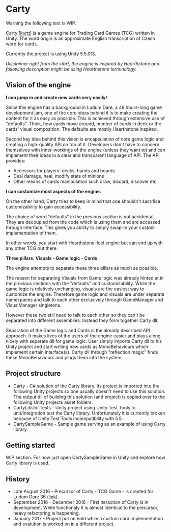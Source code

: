 # Carty

Warning the following text is WIP.

Carty [[kʌrtɪ]](https://en.wikipedia.org/wiki/Help:IPA_for_English) is a game engine for Trading Card Games (TCG) written in Unity. The word origin is an approximate English transcription of Czech word for cards.

Currently the project is using Unity 5.5.0f3.

*Disclaimer right from the start, the engine is inspired by Hearthstone and following description might be using Hearthstone terminology.*

## Vision of the engine

__I can jump in and create new cards very easily!__

Since this engine has a background in Ludum Dare, a 48 hours-long game development jam, one of the core ideas behind it is to make creating the content for it as easy as possible. This is achieved through extensive use of "defaults". Think, how cards move around, number of cards in deck or the cards' visual composition. The defaults are mostly Hearthstone inspired.

Second key idea behind this vision is encapsulation of core game logic and creating a high-quality API on top of it. Developers don't have to concern themselves with inner-workings of the engine (unless they want to) and can implement their ideas in a clear and transparent language of API. The API provides:

* Accessors for players' decks, hands and boards
* Deal damage, heal, modify stats of minions
* Other means of cards manipulation such draw, discard, discover etc.

__I can costumize most aspects of the engine.__

On the other hand, Carty tries to keep in mind that one shouldn't sacrifice customizability to gain accessibility.

The choice of word "defaults" in the previous section is not accidental. They are decoupled from the code which is using them and are accessed through interface. This gives you ability to simply swap-in your custom implementation of them.

In other words, you start with Hearthstone-feel engine but can end up with any other TCG out there.

__Three pillars: Visuals - Game logic - Cards__  

The engine attempts to separate these three pillars as much as possible. 

The reason for separating Visuals from Game logic was already hinted at in the previous sections with the "defaults" and customizability. While the game logic is relatively unchanging, visuals are the easiest way to customize the engine. Therefore game logic and visuals are under separate namespaces and talk to each other exclusively through GameManager and VisualManager singletons. 

However these two still need to talk to each other so they can't be separated into different assemblies. Instead they form together Carty dll.

Separation of the Game logic and Cards is the already described API approach. It makes lives of the users of the engine easier and plays along nicely with seperate dll for game logic.
User simply imports Carty dll to his Unity project and start writing new cards as MonoBehaviours which implement certain interface(s). Carty dll through "reflection magic" finds these MonoBehaviours and plugs them into the system.

## Project structure

* Carty - C# solution of the Carty library. Its project is imported into the following Unity projects so one usually doesn't need to use this solution. The output dll of building this solution (and project) is copied over to the following Unity projects asset folders.
* CartyLibUnitTests - Unity project using Unity Test Tools to unit/integration test the Carty library. Unfortunately it is currently broken because of Unity Test Tools incompatibility with 5.5.
* CartySampleGame - Sample game serving as an example of using Carty library.

## Getting started

WIP section. For now just open CartySampleGame in Unity and explore how Carty library is used.

## History

* Late August 2016 - Precursor of Carty - TCG Game - is created for Ludum Dare 36 ([link](http://ludumdare.com/compo/ludum-dare-36/?action=preview&uid=36014)). 
* September 2016 - December 2016 - First iteraction of Carty is in development. While functionaly it is almost identical to the precursor, heavy refactoring is happening.
* January 2017 - Project put on hold while a custom card implementation and evalution is worked on in a different project.